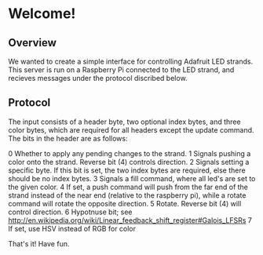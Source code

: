 Welcome!
========

Overview
--------

We wanted to create a simple interface for controlling Adafruit LED strands.
This server is run on a Raspberry Pi connected to the LED strand, and recieves
messages under the protocol discribed below.

Protocol
--------

The input consists of a header byte, two optional index bytes, and three color
bytes, which are required for all headers except the update command. The bits in
the header are as follows:

  0 Whether to apply any pending changes to the strand.
  1 Signals pushing a color onto the strand. Reverse bit (4) controls direction.
  2 Signals setting a specific byte. If this bit is set, the two index bytes are
    required, else there should be no index bytes.
  3 Signals a fill command, where all led's are set to the given color.
  4 If set, a push command will push from the far end of the strand instead of
    the near end (relative to the raspberry pi), while a rotate command will
    rotate the opposite direction.
  5 Rotate. Reverse bit (4) will control direction.
  6 Hypotnuse bit; see
    http://en.wikipedia.org/wiki/Linear_feedback_shift_register#Galois_LFSRs
  7 If set, use HSV instead of RGB for color

That's it! Have fun.
